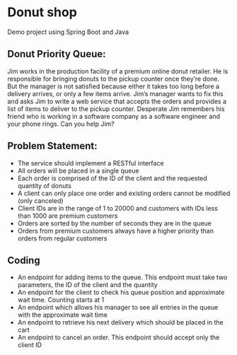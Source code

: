 # Donut shop
 Demo project using Spring Boot and Java
 
## Donut Priority Queue:
 Jim works in the production facility of a premium online donut retailer. He is
 responsible for bringing donuts to the pickup counter once they’re done. But the
 manager is not satisfied because either it takes too long before a delivery arrives, or
 only a few items arrive. Jim’s manager wants to fix this and asks Jim to write a web
 service that accepts the orders and provides a list of items to deliver to the pickup
 counter. Desperate Jim remembers his friend who is working in a software company
 as a software engineer and your phone rings. Can you help Jim?
 
## Problem Statement:
 * The service should implement a RESTful interface
 * All orders will be placed in a single queue
 * Each order is comprised of the ID of the client and the requested quantity of
   donuts
 * A client can only place one order and existing orders cannot be modified (only
   canceled)  
 * Client IDs are in the range of 1 to 20000 and customers with IDs less than 1000
   are premium customers
 * Orders are sorted by the number of seconds they are in the queue
 * Orders from premium customers always have a higher priority than orders from regular customers  
 
## Coding
 * An endpoint for adding items to the queue. This endpoint must take two parameters, the ID of the client and the quantity
 * An endpoint for the client to check his queue position and approximate wait time. Counting starts at 1
 * An endpoint which allows his manager to see all entries in the queue with the approximate wait time
 * An endpoint to retrieve his next delivery which should be placed in the cart
 * An endpoint to cancel an order. This endpoint should accept only the client ID

